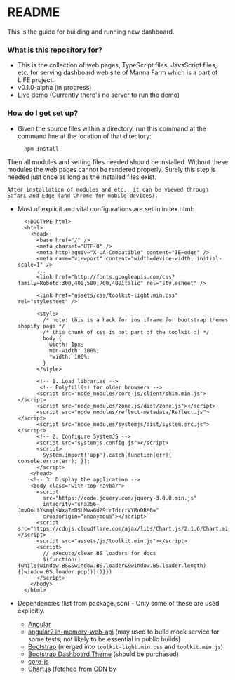 # README #

This is the guide for building and running new dashboard.

### What is this repository for? ###

* This is the collection of web pages, TypeScript files, JavsScript files, etc. for serving dashboard web site of Manna Farm which is a part of LIFE project.
* v0.1.0-alpha (in progress)
* [Live demo]() (Currently there's no server to run the demo)

### How do I get set up? ###

* Given the source files within a directory, run this command at the command line at the location of that directory:

        npm install
Then all modules and setting files needed should be installed. Without these modules the web pages cannot be rendered properly. Surely this step is needed just once as long as the installed files exist.

    After installation of modules and etc., it can be viewed through Safari and Edge (and Chrome for mobile devices).

* Most of explicit and vital configurations are set in index.html:

        <!DOCTYPE html>
        <html>
          <head>
            <base href="/" />
            <meta charset="UTF-8" />
            <meta http-equiv="X-UA-Compatible" content="IE=edge" />
            <meta name="viewport" content="width=device-width, initial-scale=1" />
            ...
            <link href="http://fonts.googleapis.com/css?family=Roboto:300,400,500,700,400italic" rel="stylesheet" />
            
            <link href="assets/css/toolkit-light.min.css" rel="stylesheet" />
        
            <style>
              /* note: this is a hack for ios iframe for bootstrap themes shopify page */
              /* this chunk of css is not part of the toolkit :) */
              body {
                width: 1px;
                min-width: 100%;
                *width: 100%;
              }
            </style>
            
            <!-- 1. Load libraries -->
             <!-- Polyfill(s) for older browsers -->
            <script src="node_modules/core-js/client/shim.min.js"></script>
            <script src="node_modules/zone.js/dist/zone.js"></script>
            <script src="node_modules/reflect-metadata/Reflect.js"></script>
            <script src="node_modules/systemjs/dist/system.src.js"></script>
            <!-- 2. Configure SystemJS -->
            <script src="systemjs.config.js"></script>
            <script>
              System.import('app').catch(function(err){ console.error(err); });
            </script>
          </head>
          <!-- 3. Display the application -->
          <body class="with-top-navbar">
            <script
              src="https://code.jquery.com/jquery-3.0.0.min.js"
              integrity="sha256-JmvOoLtYsmqlsWxa7mDSLMwa6dZ9rrIdtrrVYRnDRH0="
              crossorigin="anonymous"></script>
            <script src="https://cdnjs.cloudflare.com/ajax/libs/Chart.js/2.1.6/Chart.min.js"></script>
            <script src="assets/js/toolkit.min.js"></script>
            <script>
              // execute/clear BS loaders for docs
              $(function(){while(window.BS&&window.BS.loader&&window.BS.loader.length){(window.BS.loader.pop())()}})
            </script>
          </body>
        </html>

* Dependencies (list from package.json) - Only some of these are used explicitly.
    * [Angular](https://angular.io)
    * [angular2 in-memory-web-api](https://github.com/angular/in-memory-web-api) (may used to build mock service for some tests; not likely to be essential in public builds)
    * [Bootstrap](http://v4-alpha.getbootstrap.com) (merged into `toolkit-light.min.css` and `toolkit.min.js`)
    * [Bootstrap Dashboard Theme](http://themes.getbootstrap.com/products/dashboard) (should be purchased)
    * [core-js](https://github.com/zloirock/core-js)
    * [Chart.js](http://chartjs.org) (fetched from CDN by <script> tag)
        * Chart.js is required by Bootstrap Dashboard Theme. Originally it implements Chart.js v1, but now the toolkit of the theme is adjusted to work with Chart.js v2. However it is not tested yet.
    * [jQuery](http://jquery.com) (fetched from CDN by <script> tag)
    * [Metadata Reflection API](https://github.com/rbuckton/ReflectDecorators)
    * [The Reactive Extensions for JavaScript (RxJS)](https://github.com/Reactive-Extensions/RxJS)
    * [SystemJS](https://github.com/systemjs/systemjs)
    * [Zone.js](https://github.com/btford/zone.js/)

* Development Dependencies (list from package.json)
    * [Concurrently](https://github.com/kimmobrunfeldt/concurrently) (used in configuration for 'npm start' command; maybe not necessary)
    * [lite-server](https://github.com/johnpapa/lite-server) (not necessary; you may use any server on your test, publish, etc.)
    * [TypeScript](http://www.typescriptlang.org/)
    * [Typings](https://github.com/typings/typings) (managing TypeScript's type definition; once the final version of .js files are published, this may be of no use)

* Database configuration(?)
    * This dashboard is to use API to retrieve data. This process can be done through XMLHttpRequest with CORS by built-in HTTP client module of Angular, or any other possible ways.
* How to run tests
    * This site should be able to be served even with simple HTTP server. (e.g. http-server)
* Deployment instructions
    * [Architecture Overview](https://angular.io/docs/ts/latest/guide/architecture.html) may help understanding the Angular code.
        ![Architecture](https://angular.io/resources/images/devguide/architecture/overview2.png)
    * Bootstrap's grid system is essential here determining each element's size. [Follow this link](http://v4-alpha.getbootstrap.com/layout/grid/) to take a look of the document describing the grid system of Bootstrap 4.
    * Documentation for Bootstrap Dashboard Theme is [here](https://bootstrap-themes.github.io/dashboard/docs/index.html). Pictograms, dividers, status cards, and modals(not yet implemented) are from the theme. Get yourself reminded about that the source files are not free. It should be purchased.
    * Novice or higher level of TypeScript skill is helpful. Follow the steps in [quick start document](http://www.typescriptlang.org/docs/tutorial.html) of TypeScript to quickly get used to the basics of TypeScript.
    * Actual pages are rendered by accordingly executing .js files in /app directory. Each of these is derived from corresponding `.ts` files.
    * `main.ts` is the main file fetching and organising other `.ts` files.
        
            import { bootstrap }    from '@angular/platform-browser-dynamic';
        
            import { AppComponent } from './app.component';
            import { APP_ROUTER_PROVIDERS } from './app.routes';
     
            bootstrap(AppComponent, [
                APP_ROUTER_PROVIDERS
            ]);

    * Each page consists of __components__. `.ts` file of a component is the core of it. A component may include separate template file(.html) or stylesheet(.css) to implement itself into the web page. It is a common convention to name such file as same as that of related component's `.ts` file.

            import { Component } from '@angular/core';

            @Component({
                selector: 'div.cctv',
                templateUrl: 'app/part-cctv.component.html'
            })
            export class PartCctvComponent {

            }

    * A __service__ functions like a process at runtime, being able to deal with client's requests and etc.

            import { Injectable } from '@angular/core';
            import { Http, Response, URLSearchParams } from '@angular/http';
            declare var $:JQueryStatic;

            import { Observable } from 'rxjs/Observable';

            import { waterTankHistory, airGraph, mainAvg, logistics } from './mock-data';

            //import 'rxjs/add/operator/catch';

            @Injectable()
            export class DataService {
                constructor(
                    private http: Http
                ) {}

                private rootUrl = 'http://118.44.187.55/';
                private farmListUrl = 'api/get/farm/list';
                private waterHistoryUrl = 'api/get/watertank/history/graph'

                private waterHistoryOrder = [
        
                ]

                getFarmList(): Observable<any> {
                    ...
                }

                getWaterHistory(watertank_id: number, start_time: string, end_time: string, unit: string): Observable<{}> {
                    ...
                }

                getWeatherForecast() {
                    ...
                }

                getMockWaterHistory() {
                    return waterTankHistory;
                }

                getMockAirGraph() {
                    return airGraph;
                }
    
                getMockWholeAvg() {
                    return mainAvg;
                }

                getMockLogistics() {
                    return logistics;
                }

                private extractData(res: Response) {
                    let body = res.json();
                    return body.data || { };
                }

                private attachUrl(segment: string) {
                    return this.rootUrl + segment;
                }

                private handleError(error: any) {
                    let errMsg = (error.message) ? error.message : (error.status ? `${error.status} - ${error.statusText}` : 'Server error');
                    console.error(errMsg);
                    return Observable.throw(errMsg);
                }
            }

    * __Router__ lets user navigate through the web site's components based on defined __routes__, each element of which contains path and component to direct to generally.

            import { provideRouter, RouterConfig } from '@angular/router';

            import { OverviewComponent } from './overview.component';

            const routes: RouterConfig = [
                {
                    path: '',
                    redirectTo: 'overview',
                    terminal: true
                },
                {
                    path: 'overview',
                    component: OverviewComponent
                }
            ];

            export const APP_ROUTER_PROVIDERS = [
                provideRouter(routes)
            ];

With the current `package.json`, `npm start` will automatically generate .js files from `.ts` files - which is actually done by `tsc`. And any change occurred while the server initiated by the command is turned on will be applied to web browser's view by automatic refresh without restarting the server.

Below is the content of `overview.component.ts` with comments within. Reading this may help understanding the way this site works.

```
#!typescript
// Import modules from Angular packages
// Component is used to decorate the component to be exported with an object containing several properties(e.g. selector, template).
// AfterViewInit is implemented by the component with ngAfterViewInit() method to do something after the view of the component is loaded.
import { Component, AfterViewInit } from '@angular/core';
// Router is used to let user navigate through components.
import { Router } from '@angular/router';

// Import components those are to be viewed inside this component
import { PartCctvComponent } from './part-cctv.component';
import { PartWaterComponent } from './part-water.component';
import { PartAirComponent } from './part-air.component';
import { PartAverageComponent } from './part-average.component';
import { PartLogisticsComponent } from './part-logistics.component';

// Component decorator
@Component({
    selector: 'div.m-t-md', // CSS selector of HTML element in which the component is viewed. If corresponding element exists, the component is viewed inside that element. If not, the component may not be viewed anywhere.
    // Such selector does not have to indicate 'pure-HTML' element; for example, <my-app> or whatever you prefer can be used.
    templateUrl: 'app/overview.component.html', // Location of HTML file by which the component is visualised. You can use 'template' property instead, assigning your own HTML code string as its value.
    styles: [
        `
        .icon-bar-graph:before {
            text-decoration: line-through;
        }

        .overview-component.main, .overview-component.main .hr-divider-content {
            background-color: #D9E8E1;
        }
        `
    ], // CSS style configuration. This can be replaced by 'styleUrls' with an array of locations of .css files to be referred as its value.
    directives: [
        PartCctvComponent,
        PartWaterComponent,
        PartAirComponent,
        PartAverageComponent,
        PartLogisticsComponent
    ] // This could be considered as the list of classes - components, services, etc. - this component refers to render itself.
})
export class OverviewComponent implements AfterViewInit { // Export OverviewComponent as a class and let it implement AfterViewInit
    ngAfterViewInit() { // When all of views set to be loaded in this component become complete, do the below contained in the brackets
        let element = <HTMLElement>document.querySelector('.col-md-8 .overview-component');
        element.style.height = Number(window.getComputedStyle(document.querySelector('.col-md-4 .overview-component')).getPropertyValue('height').match(/[0-9]+/)[0]) - Number(window.getComputedStyle(document.querySelector('.col-md-4 .statcard')).getPropertyValue('height').match(/[0-9]+/)[0]) - Number(window.getComputedStyle(document.querySelector('.col-md-8 .overview-component.main .hr-divider')).getPropertyValue('line-height').match(/[0-9]+/)[0]) - Number(window.getComputedStyle(document.querySelector('.col-md-4 .statcard')).getPropertyValue('margin-bottom').match(/[0-9]+/)[0]) - Number(window.getComputedStyle(document.querySelector('.col-md-8 .overview-component.main .average')).getPropertyValue('margin-top').match(/[0-9]+/)[0]) + 'px';
    }
}
```
### Handwritten description of the overview page's architecture
![overview_architecture.jpg](https://bitbucket.org/repo/RBe5Bj/images/1620926483-overview_architecture.jpg)

### CCTV implementation tips ###
For the purpose of test, we have used Synology Surveillance Station as a solution for CCTV management and streaming service. Streaming is utilised through the Web API of the system.

Given the IP address, correct port number, camera ID, and session ID, using this URL gets the video streaming by GET method:

    http://{{IP address of the NAS}}:{{set port number which is 5000 by default}}/webapi/SurveillanceStation/videoStreaming.cgi?api=SYNO.SurveillanceStation.VideoStream&version=1&method=Stream&cameraId={{camera ID managed by Surveillance Station}}&format=hls&_sid={{session ID}}

And here's the audio streaming address. 

    http://{{IP address of the NAS}}:{{set port number which is 5000 by default}}/webapi/SurveillanceStation/audioStreaming.cgi?api=SYNO.SurveillanceStation.AudioStream&version=2&method=Stream&cameraId={{camera ID managed by Surveillance Station}}&_sid={{session ID}}

Since the video stream does not contain the audio, both video and audio streaming should be implemented in wherever they are to be played at the same time.

The video and audio stream is embedded into CCTV component of current build by <video> and <audio> tags.
```
<div class="col-md-9 m-t">
    <video src="http://112.165.189.69:5000/webapi/SurveillanceStation/videoStreaming.cgi?api=SYNO.SurveillanceStation.VideoStream&version=1&method=Stream&cameraId=2&format=hls&_sid=jGf9F7.Sdq1UU1640O1N421701" autoplay class="w-full"></video>
    <audio src="http://112.165.189.69:5000/webapi/SurveillanceStation/audioStreaming.cgi?api=SYNO.SurveillanceStation.AudioStream&version=2&method=Stream&cameraId=2&_sid=jGf9F7.Sdq1UU1640O1N421701" type="audio/mpeg" autoplay hidden></audio>
</div>
<div class="col-md-3">
    <div class="w-full" style="text-align: center;">
        <span class="icon icon-triangle-up"></span>
    </div>
    <!-- Notice that three embeddings below are images. They get the video stream with MJPEG format. -->
    <img src="http://112.165.189.69:5000/webapi/entry.cgi?api=SYNO.SurveillanceStation.VideoStreaming&version=1&method=Stream&format=mjpeg&cameraId=2&_sid=jGf9F7.Sdq1UU1640O1N421701" class="w-full" />
    <img src="http://112.165.189.69:5000/webapi/entry.cgi?api=SYNO.SurveillanceStation.VideoStreaming&version=1&method=Stream&format=mjpeg&cameraId=2&_sid=jGf9F7.Sdq1UU1640O1N421701" class="w-full m-t" />
    <img src="http://112.165.189.69:5000/webapi/entry.cgi?api=SYNO.SurveillanceStation.VideoStreaming&version=1&method=Stream&format=mjpeg&cameraId=2&_sid=jGf9F7.Sdq1UU1640O1N421701" class="w-full m-t" />
    <div class="w-full" style="text-align: center;">
        <span class="icon icon-triangle-down"></span>
    </div>
</div>
```

Before use get the video or the audio, it should be confirmed that the stream is open. The audio stream seems always open by default, but that for the video is not. The video stream is closed when there are no client getting the stream for some time. To open the stream, use this URL at any client with or without SID:

    http://{{IP address of the NAS}}:{{set port number which is 5000 by default}}/webapi/SurveillanceStation/videoStreaming.cgi?&api=SYNO.SurveillanceStation.VideoStream&version=1&method=Open&cameraId={{camera ID managed by Surveillance Station}}&format=hls



#### Session ID ####

Session ID(SID) is essential to use API without runtime authentication. SID is sent in the body of response against the authentication query through the Web API. The URL for such authentication looks like:

    http://{{IP address of the NAS}}:{{set port number which is 5000 by default}}/webapi/auth.cgi?api=SYNO.API.Auth&version=6&method=Login&account={{account name}}&passwd={{password}}&session=SurveillanceStation

Once a SID is issued, it can be used by any client until it is expired in case - it is not clear whether generated SID is expired at some time or not.

#### Surveillance Web API document ####
For detail information about the API, refer to the official document stored [here](https://global.download.synology.com/download/Document/DeveloperGuide/).

### Contribution guidelines ###
(to be done maybe)

* Writing tests
* Code review
* Other guidelines

### Who do I talk to? ###

* Repo owner or admin
* Other community or team contact